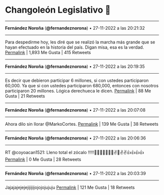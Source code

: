 # Changoleón Legislativo 🙈
*****
**Fernández Noroña** (**@fernandeznorona**) • 27-11-2022 a las 20:21:32
*****
Para despedirme hoy, les diré que se realizó la marcha más grande que se hayan efectuado en la historia del país. Digan misa, esa es la verdad.
[Permalink](https://twitter.com/fernandeznorona/status/1597083243978686464) | 1,893 Me Gusta | 415 Retweets
*****
**Fernández Noroña** (**@fernandeznorona**) • 27-11-2022 a las 20:19:35
*****
Es decir que debieron participar 6 millones, si con ustedes participaron 60,000.  Ya que si con ustedes participaron 680,000, entonces con nosotros participaron 20 millones. Lógica derechueca le dicen.
[Permalink](https://twitter.com/fernandeznorona/status/1597082753224544256) | 88 Me Gusta | 21 Retweets
*****
**Fernández Noroña** (**@fernandeznorona**) • 27-11-2022 a las 20:07:08
*****
Ahora dilo sin llorar @MarkoCortes.
[Permalink](https://twitter.com/fernandeznorona/status/1597079619014127616) | 139 Me Gusta | 38 Retweets
*****
**Fernández Noroña** (**@fernandeznorona**) • 27-11-2022 a las 20:06:36
*****
RT @coyoacan1521: Lleno total el zócalo !!!!!👏👏👏👏👏👏👏✌️👏✌️✌️👍👍👍👍
[Permalink](https://twitter.com/fernandeznorona/status/1597079487274921985) | 0 Me Gusta | 28 Retweets
*****
**Fernández Noroña** (**@fernandeznorona**) • 27-11-2022 a las 20:03:39
*****
Jajajajejejejijijijojojojujuju
[Permalink](https://twitter.com/fernandeznorona/status/1597078743419617281) | 121 Me Gusta | 18 Retweets